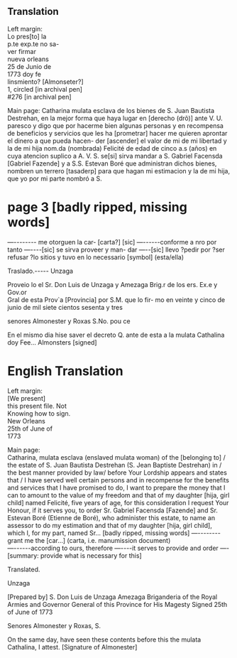 ## Translation  

Left margin:  
Lo pres[to] la  
p.te exp.te no sa-  
ver firmar  
nueva orleans  
25 de Junio de  
1773 doy fe  
linsmiento? [Almonseter?]  
1, circled [in archival pen]  
#276 [in archival pen]  

Main page:
Catharina mulata esclava de los 
bienes de S. Juan Bautista Destrehan, en
la mejor forma que haya lugar en [derecho (drõ)] 
ante V. U. paresco y digo que por
hacerme bien algunas personas y en
recompensa de beneficios y servicios
que les ha [prometrar] hacer me quieren
aprontar el dinero a que pueda hacen-
der [ascender] el valor de mi de mi libertad y la de mi
hija nom.da (nombrada) Felicité de edad de cinco a.s (años)
en cuya atencion suplico a A. V. S. se[si]
sirva mandar a S. Gabriel Facensda [Gabriel Fazende]
y a S.S. Estevan Boré que administran
dichos bienes, nombren un terrero [tasaderp]  para
que hagan mi estimacion y la de mi
hija, que yo por mi parte nombró a S.
# page 3 [badly ripped, missing words]
—-------- me otorguen la car- [carta?]
[sic] —------conforme a nro por tanto
—----[sic] se sirva proveer y man-
dar —--[sic] llevo ?pedir por ?ser refusar
?lo sitios y tuvo en lo necessario [symbol] (esta/ella)

Traslado.-----
Unzaga

Proveio lo el Sr. Don Luis de Unzaga y
Amezaga Brig.r de los ers. Ex.e y Gov.or  
Gral de esta Prov`a [Provincia] por S.M. que lo fir-
mo en veinte y cinco de junio de mil siete cientos sesenta y tres 

senores Almonester
y Roxas S.No. pou ce

En el mismo dia hise saver el decreto
Q. ante de esta a la mulata Cathalina 
doy Fee…
Almonsters [signed]



# English Translation

Left margin:  
[We present]   
this present file. Not   
Knowing how to sign.  
New Orleans  
25th of June of  
1773   




Main page:   
Catharina, mulata esclava (enslaved mulata woman) of the [belonging to] / the estate of S. Juan Bautista Destrehan (S. Jean Baptiste Destrehan) in /
the best manner provided by law/ 
before Your Lordship appears and states that / 
I have served well certain persons and in 
recompense for the benefits and services
that I have promised to do, I want to 
prepare the money that I can to amount 
to the value of my freedom and that of my 
daughter  [hija, girl child] named Felicité, five years of age, 
for this consideration I request Your Honour, if it serves
you, to order Sr. Gabriel Facensda [Fazende]
and Sr. Estevan Boré (Etienne de Boré), who administer
this estate, to name an assessor to
do my estimation and that of my
daughter [hija, girl child], which I, for my part, named Sr…
[badly ripped, missing words]
—-------- grant me the [car…] (carta, i.e. manumission document)  
 —------according to ours, therefore
—----it serves to provide and 
order —- [summary: provide what is necessary for this]

Translated.

Unzaga

[Prepared by] S. Don Luis de Unzaga
Amezaga Briganderia of the Royal Armies and Governor 
General of this Province for His Magesty 
Signed
25th of June of 1773

Senores Almonester
y Roxas, S. 

On the same day, have seen these contents before this the 
mulata Cathalina, 
I attest.
[Signature of Almonester]
